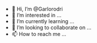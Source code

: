 - 👋 Hi, I’m @Garlorodri
- 👀 I’m interested in ...
- 🌱 I’m currently learning ...
- 💞️ I’m looking to collaborate on ...
- 📫 How to reach me ...

<!---
Garlorodri/Garlorodri is a ✨ special ✨ repository because its `README.md` (this file) appears on your GitHub profile.
You can click the Preview link to take a look at your changes.
--->
